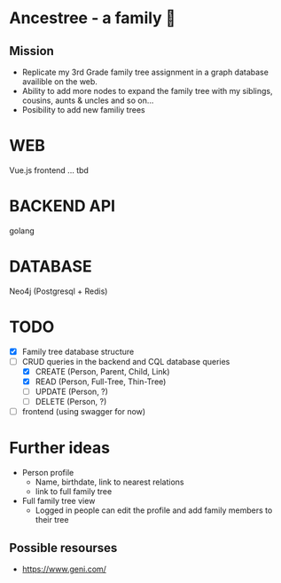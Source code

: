 # Ancestree - a family 🌳

## Mission
* Replicate my 3rd Grade family tree assignment in a graph database availible on the web. 
* Ability to add more nodes to expand the family tree with my siblings, cousins, aunts & uncles and so on...
* Posibility to add new familiy trees 

# WEB
Vue.js frontend ... tbd

# BACKEND API
golang

# DATABASE
Neo4j
(Postgresql + Redis)

# TODO

* [X] Family tree database structure
* [ ] CRUD queries in the backend and CQL database queries
  * [X] CREATE (Person, Parent, Child, Link) 
  * [X] READ (Person, Full-Tree, Thin-Tree) 
  * [ ] UPDATE (Person, ?) 
  * [ ] DELETE (Person, ?) 
* [ ] frontend (using swagger for now)

# Further ideas

* Person profile
  * Name, birthdate, link to nearest relations
  * link to full family tree
* Full family tree view
  * Logged in people can edit the profile and add family members to their tree


## Possible resourses

* https://www.geni.com/